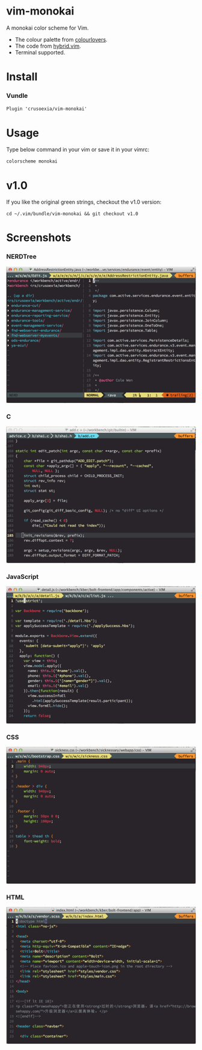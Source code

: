 vim-monokai
===========

A monokai color scheme for Vim.

* The colour palette from [colourlovers](http://www.colourlovers.com/). 
* The code from [hybrid.vim](https://github.com/w0ng/vim-hybrid).
* Terminal supported.

Install
===========

### Vundle

    Plugin 'crusoexia/vim-monokai'

Usage
===========

Type below command in your vim or save it in your vimrc:

    colorscheme monokai

v1.0
===========

If you like the original green strings, checkout the v1.0 version:

    cd ~/.vim/bundle/vim-monokai && git checkout v1.0

Screenshots
===========

### NERDTree

![NERDTree](screenshots/NERDTree.png)

### C

![C](screenshots/c.png)

### JavaScript

![JavaScript](screenshots/javascript.png)

### CSS

![CSS](screenshots/css.png)

### HTML

![HTML](screenshots/html.png)
